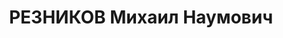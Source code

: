 ---
title: РЕЗНИКОВ Михаил Наумович
description: "1903 р., м. Верхньодніпровськ Катеринославської губ., єврей, з міщан,\
  \ чл. ВКП(б), освіта середня, завідуючий відділом Дніпропетровського земельного\
  \ управління. \n  13.01.1938 р.звинувачений у належності до к/рев. організації,\
  \ розстріляний 14.01.1938 р. \n  Реабілітований 01.08.1957 р."
---